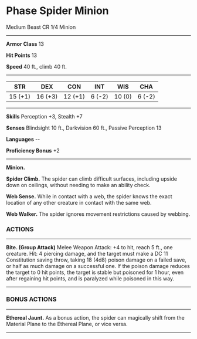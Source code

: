 # Phase Spider Minion

Medium Beast CR 1/4 Minion

---

**Armor Class** 13

**Hit Points** 13

**Speed** 40 ft., climb 40 ft.

---

| STR     | DEX     | CON     | INT    | WIS    | CHA    |
|---------|---------|---------|--------|--------|--------|
| 15 (+1) | 16 (+3) | 12 (+1) | 6 (-2) | 10 (0) | 6 (-2) |

---

**Skills** Perception +3, Stealth +7

**Senses** Blindsight 10 ft., Darkvision 60 ft., Passive Perception 13 

**Languages** --

**Proficiency Bonus** +2

---
**Minion.**

**Spider Climb.** The spider can climb difficult surfaces, including upside 
down on ceilings, without needing to make an ability check.

**Web Sense.** While in contact with a web, the spider knows the exact location 
of any other creature in contact with the same web.

**Web Walker.** The spider ignores movement restrictions caused by webbing.

### ACTIONS

---

**Bite. (Group Attack)** Melee Weapon Attack: +4 to hit, reach 5 ft., one 
creature. Hit: 4 piercing damage, and the target must make a DC 11 
Constitution saving throw, taking 18 (4d8) poison damage on a failed save, or 
half as much damage on a successful one. If the poison damage reduces the 
target to 0 hit points, the target is stable but poisoned for 1 hour, even 
after regaining hit points, and is paralyzed while poisoned in this way.

---

### BONUS ACTIONS

---

**Ethereal Jaunt.** As a bonus action, the spider can magically shift from the
Material Plane to the Ethereal Plane, or vice versa.

---

